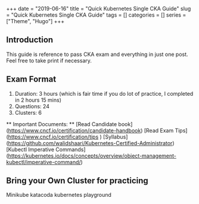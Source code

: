 +++ 
date = "2019-06-16"
title = "Quick Kubernetes Single CKA Guide"
slug = "Quick Kubernetes Single CKA Guide" 
tags = []
categories = []
series = ["Theme", "Hugo"]
+++

## Introduction

This guide is reference to pass CKA exam and everything in just one post.
Feel free to take print if necessary. 


## Exam Format


1. Duration: 3 hours (which is fair time if you do lot of practice, I completed in 2 hours 15 mins)
2. Questions: 24
3. Clusters: 6

** Important Documents: **
    [Read Candidate book] (https://www.cncf.io/certification/candidate-handbook)
    [Read Exam Tips] (https://www.cncf.io/certification/tips    )
    [Syllabus] (https://github.com/walidshaari/Kubernetes-Certified-Administrator)
    [Kubectl Imperative Commands] (https://kubernetes.io/docs/concepts/overview/object-management-kubectl/imperative-command/)

## Bring your Own Cluster for practicing

Minikube
katacoda kubernetes playground


<script id="dsq-count-scr" src="//malipraveen-net.disqus.com/count.js" async></script>